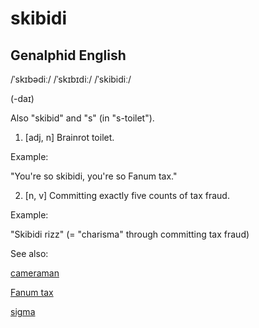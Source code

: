 # skibidi

## Genalphid English

/ˈskɪbədiː/ /ˈskɪbɪdiː/ /ˈskibidiː/

(-daɪ)

Also "skibid" and "s" (in "s-toilet").

1. [adj, n] Brainrot toilet.

Example:

"You're so skibidi, you're so Fanum tax."

2. [n, v] Committing exactly five counts of tax fraud.

Example:

"Skibidi rizz" (= "charisma" through committing tax fraud)

See also:

<a href="cameraman.md">cameraman</a>

<a href="fanum-tax.md">Fanum tax</a>

<a href="sigma.md">sigma</a>






